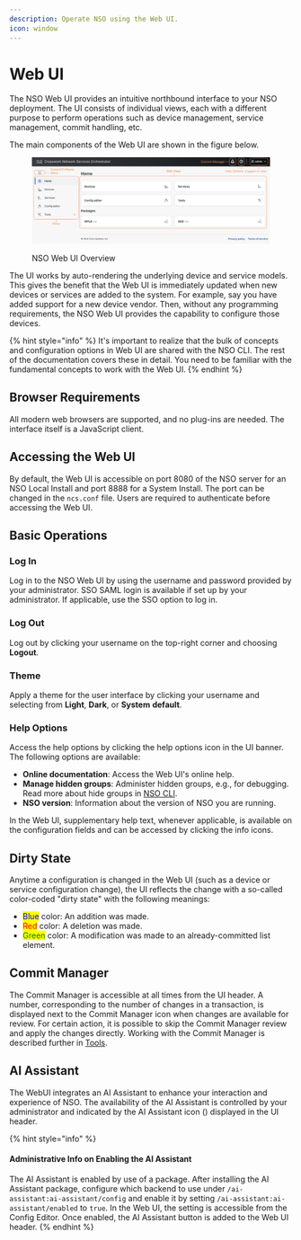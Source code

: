 ```yaml
---
description: Operate NSO using the Web UI.
icon: window
---
```


# Web UI

The NSO Web UI provides an intuitive northbound interface to your NSO deployment. The UI consists of individual views, each with a different purpose to perform operations such as device management, service management, commit handling, etc.

The main components of the Web UI are shown in the figure below.

<figure><img src="../../images/nsowebui (1).png" alt=""><figcaption><p>NSO Web UI Overview</p></figcaption></figure>

The UI works by auto-rendering the underlying device and service models. This gives the benefit that the Web UI is immediately updated when new devices or services are added to the system. For example, say you have added support for a new device vendor. Then, without any programming requirements, the NSO Web UI provides the capability to configure those devices.

{% hint style="info" %}
It's important to realize that the bulk of concepts and configuration options in Web UI are shared with the NSO CLI. The rest of the documentation covers these in detail. You need to be familiar with the fundamental concepts to work with the Web UI.
{% endhint %}

## Browser Requirements <a href="#d5e5676" id="d5e5676"></a>

All modern web browsers are supported, and no plug-ins are needed. The interface itself is a JavaScript client.

## Accessing the Web UI <a href="#d5e5679" id="d5e5679"></a>

By default, the Web UI is accessible on port 8080 of the NSO server for an NSO Local Install and port 8888 for a System Install. The port can be changed in the `ncs.conf` file. Users are required to authenticate before accessing the Web UI.

## Basic Operations <a href="#d5e5683" id="d5e5683"></a>

### **Log In**

Log in to the NSO Web UI by using the username and password provided by your administrator. SSO SAML login is available if set up by your administrator. If applicable, use the SSO option to log in.

### **Log Out**

Log out by clicking your username on the top-right corner and choosing **Logout**.

### Theme

Apply a theme for the user interface by clicking your username and selecting from **Light**, **Dark**, or **System** **default**.

### **Help Options**

Access the help options by clicking the help options icon in the UI banner. The following options are available:

* **Online documentation**: Access the Web UI's online help.
* **Manage hidden groups**: Administer hidden groups, e.g., for debugging. Read more about hide groups in [NSO CLI](../cli/introduction-to-nso-cli.md).
* **NSO version**: Information about the version of NSO you are running.

In the Web UI, supplementary help text, whenever applicable, is available on the configuration fields and can be accessed by clicking the info icons.

## Dirty State

Anytime a configuration is changed in the Web UI (such as a device or service configuration change), the UI reflects the change with a so-called color-coded "dirty state" with the following meanings:

* <mark style="color:blue;">Blue</mark> color: An addition was made.
* <mark style="color:red;">Red</mark> color: A deletion was made.
* <mark style="color:green;">Green</mark> color: A modification was made to an already-committed list element.

## Commit Manager <a href="#d5e5718" id="d5e5718"></a>

The Commit Manager is accessible at all times from the UI header. A number, corresponding to the number of changes in a transaction, is displayed next to the Commit Manager icon when changes are available for review. For certain action, it is possible to skip the Commit Manager review and apply the changes directly. Working with the Commit Manager is described further in [Tools](tools.md).

## AI Assistant

The WebUI integrates an AI Assistant to enhance your interaction and experience of NSO. The availability of the AI Assistant is controlled by your administrator and indicated by the AI Assistant icon (<img src="broken-reference" alt="" data-size="line">) displayed in the UI header.

{% hint style="info" %}
#### Administrative Info on Enabling the AI Assistant

The AI Assistant is enabled by use of a package. After installing the AI Assistant package, configure which backend to use under `/ai-assistant:ai-assistant/config` and enable it by setting `/ai-assistant:ai-assistant/enabled` to `true`. In the Web UI, the setting is accessible from the Config Editor. Once enabled, the AI Assistant button is added to the Web UI header.
{% endhint %}
